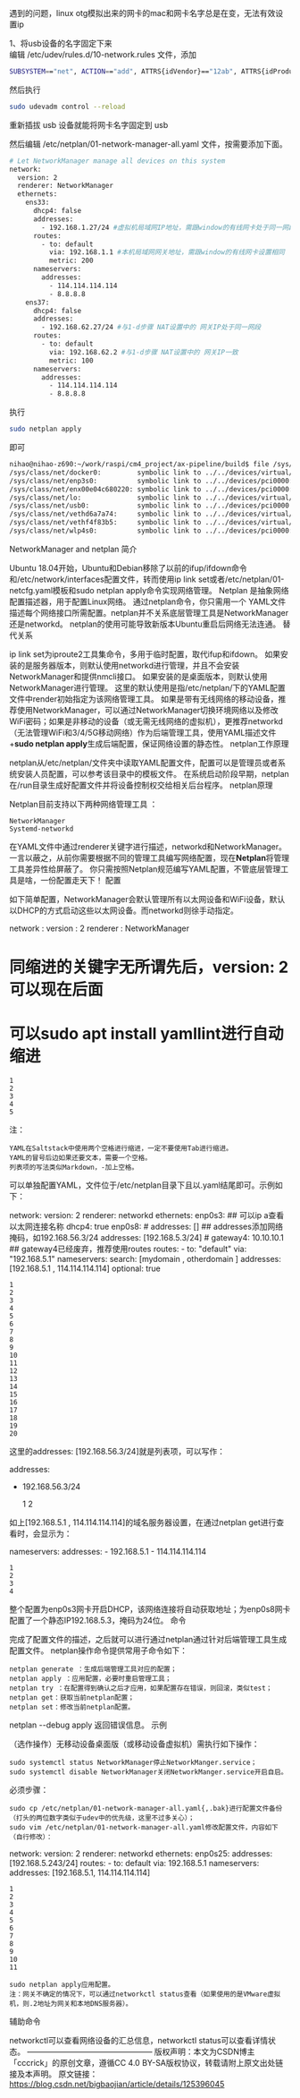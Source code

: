 遇到的问题，linux otg模拟出来的网卡的mac和网卡名字总是在变，无法有效设置ip

1、将usb设备的名字固定下来  
编辑 /etc/udev/rules.d/10-network.rules 文件，添加  
``` bash
SUBSYSTEM=="net", ACTION=="add", ATTRS{idVendor}=="12ab", ATTRS{idProduct}=="3cd4", NAME="usb"
```

然后执行  
``` bash
sudo udevadm control --reload
```

重新插拔 usb 设备就能将网卡名字固定到 usb



然后编辑 /etc/netplan/01-network-manager-all.yaml 文件，按需要添加下面。
``` bash
# Let NetworkManager manage all devices on this system
network:
  version: 2
  renderer: NetworkManager
  ethernets:
    ens33:
      dhcp4: false
      addresses:
        - 192.168.1.27/24 #虚拟机局域网IP地址，需跟window的有线网卡处于同一网段
      routes:
        - to: default
          via: 192.168.1.1 #本机局域网网关地址，需跟window的有线网卡设置相同
          metric: 200
      nameservers:
        addresses:
          - 114.114.114.114
          - 8.8.8.8
    ens37:
      dhcp4: false
      addresses:
        - 192.168.62.27/24 #与1-d步骤 NAT设置中的 网关IP处于同一网段
      routes:
        - to: default
          via: 192.168.62.2 #与1-d步骤 NAT设置中的 网关IP一致
          metric: 100
      nameservers:
        addresses:
          - 114.114.114.114
          - 8.8.8.8
```
执行  
``` bash
sudo netplan apply 
```
即可










``` bash
nihao@nihao-z690:~/work/raspi/cm4_project/ax-pipeline/build$ file /sys/class/net/*
/sys/class/net/docker0:         symbolic link to ../../devices/virtual/net/docker0
/sys/class/net/enp3s0:          symbolic link to ../../devices/pci0000:00/0000:00:1c.0/0000:03:00.0/net/enp3s0
/sys/class/net/enx00e04c680220: symbolic link to ../../devices/pci0000:00/0000:00:14.0/usb1/1-5/1-5.2/1-5.2:1.0/net/enx00e04c680220
/sys/class/net/lo:              symbolic link to ../../devices/virtual/net/lo
/sys/class/net/usb0:            symbolic link to ../../devices/pci0000:00/0000:00:14.0/usb1/1-5/1-5.1/1-5.1:1.0/net/usb0
/sys/class/net/vethd6a7a74:     symbolic link to ../../devices/virtual/net/vethd6a7a74
/sys/class/net/vethf4f83b5:     symbolic link to ../../devices/virtual/net/vethf4f83b5
/sys/class/net/wlp4s0:          symbolic link to ../../devices/pci0000:00/0000:00:1c.3/0000:04:00.0/net/wlp4s0
```





NetworkManager and netplan
简介

Ubuntu 18.04开始，Ubuntu和Debian移除了以前的ifup/ifdown命令和/etc/network/interfaces配置文件，转而使用ip link set或者/etc/netplan/01-netcfg.yaml模板和sudo netplan apply命令实现网络管理。
Netplan 是抽象网络配置描述器，用于配置Linux网络。 通过netplan命令，你只需用一个 YAML文件描述每个网络接口所需配置。netplan并不关系底层管理工具是NetworkManager还是networkd。
netplan的使用可能导致新版本Ubuntu重启后网络无法连通。
替代关系

ip link set为iproute2工具集命令，多用于临时配置，取代ifup和ifdown。
如果安装的是服务器版本，则默认使用networkd进行管理，并且不会安装NetworkManager和提供nmcli接口。
如果安装的是桌面版本，则默认使用NetworkManager进行管理。
这里的默认使用是指/etc/netplan/下的YAML配置文件中render初始指定为该网络管理工具。
如果是带有无线网络的移动设备，推荐使用NetworkManager，可以通过NetworkManager切换环境网络以及修改WiFi密码；如果是非移动的设备（或无需无线网络的虚拟机），更推荐networkd（无法管理WiFi和3/4/5G移动网络）作为后端管理工具，使用YAML描述文件+**sudo netplan apply**生成后端配置，保证网络设置的静态性。
netplan工作原理

netplan从/etc/netplan/文件夹中读取YAML配置文件，配置可以是管理员或者系统安装人员配置，可以参考该目录中的模板文件。 在系统启动阶段早期，netplan在/run目录生成好配置文件并将设备控制权交给相关后台程序。
netplan原理

Netplan目前支持以下两种网络管理工具 ：

    NetworkManager
    Systemd-networkd

在YAML文件中通过renderer关键字进行描述，networkd和NetworkManager。
一言以蔽之，从前你需要根据不同的管理工具编写网络配置，现在**Netplan**将管理工具差异性给屏蔽了。 你只需按照Netplan规范编写YAML配置，不管底层管理工具是啥，一份配置走天下！
配置

如下简单配置，NetworkManager会默认管理所有以太网设备和WiFi设备，默认以DHCP的方式启动这些以太网设备。而networkd则徐手动指定。

network :
  version : 2
  renderer : NetworkManager
  # 同缩进的关键字无所谓先后，version: 2可以现在后面
  # 可以sudo apt install yamllint进行自动缩进

    1
    2
    3
    4
    5

注：

    YAML在Saltstack中使用两个空格进行缩进，一定不要使用Tab进行缩进。
    YAML的冒号后边如果还要文本，需要一个空格。
    列表项的写法类似Markdown，-加上空格。

可以单独配置YAML，文件位于/etc/netplan目录下且以.yaml结尾即可。示例如下：

network:
  version: 2
  renderer: networkd
  ethernets:
    enp0s3:
      ## 可以ip a查看以太网连接名称
      dhcp4: true
    enp0s8:
      # addresses: []
      ## addresses添加网络掩码，如192.168.56.3/24
      addresses: [192.168.5.3/24]
      # gateway4: 10.10.10.1
      ## gateway4已经废弃，推荐使用routes
      routes:
      - to: "default"
        via: "192.168.5.1"
      nameservers:
        search: [mydomain , otherdomain ]
        addresses: [192.168.5.1 , 114.114.114.114]
      optional: true

    1
    2
    3
    4
    5
    6
    7
    8
    9
    10
    11
    12
    13
    14
    15
    16
    17
    18
    19
    20

这里的addresses: [192.168.56.3/24]就是列表项，可以写作：

addresses: 
  - 192.168.56.3/24

    1
    2

如上[192.168.5.1 , 114.114.114.114]的域名服务器设置，在通过netplan get进行查看时，会显示为：

nameservers:
  addresses:
    - 192.168.5.1
    - 114.114.114.114

    1
    2
    3
    4

整个配置为enp0s3网卡开启DHCP，该网络连接将自动获取地址；为enp0s8网卡配置了一个静态IP192.168.5.3，掩码为24位。
命令

完成了配置文件的描述，之后就可以进行通过netplan通过针对后端管理工具生成配置文件。
netplan操作命令提供常用子命令如下：

    netplan generate ：生成后端管理工具对应的配置；
    netplan apply ：应用配置，必要时重启管理工具；
    netplan try ：在配置得到确认之后才应用，如果配置存在错误，则回滚，类似test；
    netplan get：获取当前netplan配置；
    netplan set：修改当前netplan配置。

netplan --debug apply 返回错误信息。
示例

（选作操作）无移动设备桌面版（或移动设备虚拟机）需执行如下操作：

    sudo systemctl status NetworkManager停止NetworkManger.service；
    sudo systemctl disable NetworkManager关闭NetworkManger.service开启自启。

必须步骤：

    sudo cp /etc/netplan/01-network-manager-all.yaml{,.bak}进行配置文件备份（打头的两位数字类似于udev中的优先级，这里不过多关心）；
    sudo vim /etc/netplan/01-network-manager-all.yaml修改配置文件，内容如下（自行修改）：

network:
  version: 2
  renderer: networkd
  ethernets:
    enp0s25:
      addresses: [192.168.5.243/24]
      routes:
        - to: default
          via: 192.168.5.1
      nameservers: 
        addresses: [192.168.5.1, 114.114.114.114]

    1
    2
    3
    4
    5
    6
    7
    8
    9
    10
    11

    sudo netplan apply应用配置。
    注：网关不确定的情况下，可以通过networkctl status查看（如果使用的是VMware虚拟机，则.2地址为网关和本地DNS服务器）。

辅助命令

networkctl可以查看网络设备的汇总信息，networkctl status可以查看详情状态。
————————————————
版权声明：本文为CSDN博主「cccrick」的原创文章，遵循CC 4.0 BY-SA版权协议，转载请附上原文出处链接及本声明。
原文链接：https://blog.csdn.net/bigbaojian/article/details/125396045